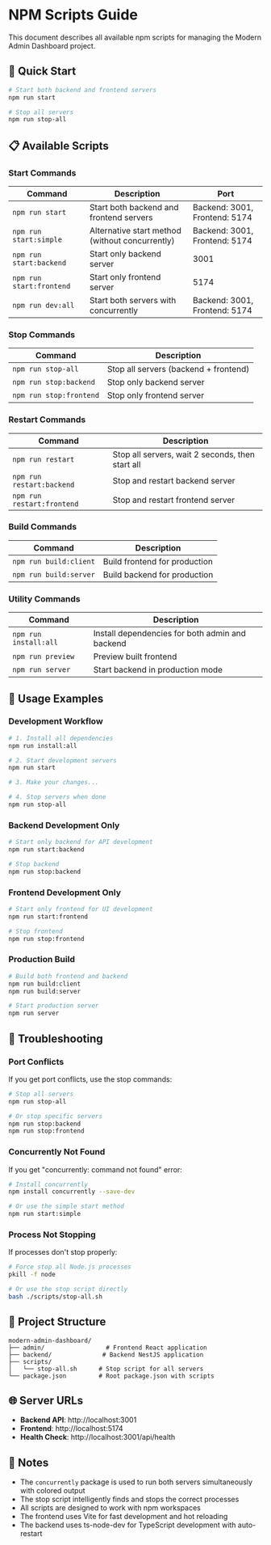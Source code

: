 # NPM Scripts Guide

This document describes all available npm scripts for managing the Modern Admin Dashboard project.

## 🚀 Quick Start

```bash
# Start both backend and frontend servers
npm run start

# Stop all servers
npm run stop-all
```

## 📋 Available Scripts

### Start Commands

| Command | Description | Port |
|---------|-------------|------|
| `npm run start` | Start both backend and frontend servers | Backend: 3001, Frontend: 5174 |
| `npm run start:simple` | Alternative start method (without concurrently) | Backend: 3001, Frontend: 5174 |
| `npm run start:backend` | Start only backend server | 3001 |
| `npm run start:frontend` | Start only frontend server | 5174 |
| `npm run dev:all` | Start both servers with concurrently | Backend: 3001, Frontend: 5174 |

### Stop Commands

| Command | Description |
|---------|-------------|
| `npm run stop-all` | Stop all servers (backend + frontend) |
| `npm run stop:backend` | Stop only backend server |
| `npm run stop:frontend` | Stop only frontend server |

### Restart Commands

| Command | Description |
|---------|-------------|
| `npm run restart` | Stop all servers, wait 2 seconds, then start all |
| `npm run restart:backend` | Stop and restart backend server |
| `npm run restart:frontend` | Stop and restart frontend server |

### Build Commands

| Command | Description |
|---------|-------------|
| `npm run build:client` | Build frontend for production |
| `npm run build:server` | Build backend for production |

### Utility Commands

| Command | Description |
|---------|-------------|
| `npm run install:all` | Install dependencies for both admin and backend |
| `npm run preview` | Preview built frontend |
| `npm run server` | Start backend in production mode |

## 🎯 Usage Examples

### Development Workflow

```bash
# 1. Install all dependencies
npm run install:all

# 2. Start development servers
npm run start

# 3. Make your changes...

# 4. Stop servers when done
npm run stop-all
```

### Backend Development Only

```bash
# Start only backend for API development
npm run start:backend

# Stop backend
npm run stop:backend
```

### Frontend Development Only

```bash
# Start only frontend for UI development
npm run start:frontend

# Stop frontend
npm run stop:frontend
```

### Production Build

```bash
# Build both frontend and backend
npm run build:client
npm run build:server

# Start production server
npm run server
```

## 🔧 Troubleshooting

### Port Conflicts

If you get port conflicts, use the stop commands:

```bash
# Stop all servers
npm run stop-all

# Or stop specific servers
npm run stop:backend
npm run stop:frontend
```

### Concurrently Not Found

If you get "concurrently: command not found" error:

```bash
# Install concurrently
npm install concurrently --save-dev

# Or use the simple start method
npm run start:simple
```

### Process Not Stopping

If processes don't stop properly:

```bash
# Force stop all Node.js processes
pkill -f node

# Or use the stop script directly
bash ./scripts/stop-all.sh
```

## 📁 Project Structure

```
modern-admin-dashboard/
├── admin/                 # Frontend React application
├── backend/              # Backend NestJS application
├── scripts/
│   └── stop-all.sh      # Stop script for all servers
└── package.json         # Root package.json with scripts
```

## 🌐 Server URLs

- **Backend API**: http://localhost:3001
- **Frontend**: http://localhost:5174
- **Health Check**: http://localhost:3001/api/health

## 📝 Notes

- The `concurrently` package is used to run both servers simultaneously with colored output
- The stop script intelligently finds and stops the correct processes
- All scripts are designed to work with npm workspaces
- The frontend uses Vite for fast development and hot reloading
- The backend uses ts-node-dev for TypeScript development with auto-restart


